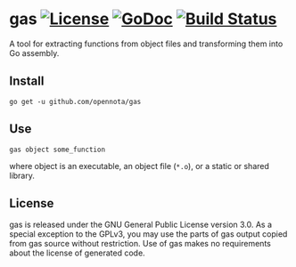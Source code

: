 gas [![License](http://img.shields.io/:license-gpl3-blue.svg)](http://www.gnu.org/licenses/gpl-3.0.html) [![GoDoc](http://godoc.org/github.com/opennota/gas?status.svg)](http://godoc.org/github.com/opennota/gas) [![Build Status](https://travis-ci.org/opennota/gas.png?branch=master)](https://travis-ci.org/opennota/gas)
===

A tool for extracting functions from object files and transforming them into Go assembly.

## Install

    go get -u github.com/opennota/gas

## Use

```
gas object some_function
```

where object is an executable, an object file (`*.o`), or a static or shared library.

## License

gas is released under the GNU General Public License version 3.0. As a special exception to the GPLv3, you may use the parts of gas output copied from gas source without restriction. Use of gas makes no requirements about the license of generated code.
